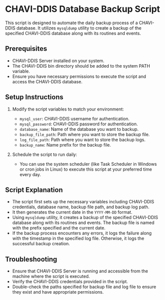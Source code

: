 # CHAVI-DDIS Database Backup Script

This script is designed to automate the daily backup process of a CHAVI-DDIS database. It utilizes `mysqldump` utility to create a backup of the specified CHAVI-DDIS database along with its routines and events.

## Prerequisites

- CHAVI-DDIS Server installed on your system.
- The CHAVI-DDIS bin directory should be added to the system PATH variable.
- Ensure you have necessary permissions to execute the script and access the CHAVI-DDIS database.

## Setup Instructions

1. Modify the script variables to match your environment:
   - `mysql_user`: CHAVI-DDIS username for authentication.
   - `mysql_password`: CHAVI-DDIS password for authentication.
   - `database_name`: Name of the database you want to backup.
   - `backup_file_path`: Path where you want to store the backup file.
   - `log_file_path`: Path where you want to store the backup logs.
   - `backup_name`: Name prefix for the backup file.
   
2. Schedule the script to run daily:
   - You can use the system scheduler (like Task Scheduler in Windows or cron jobs in Linux) to execute this script at your preferred time every day.

## Script Explanation

- The script first sets up the necessary variables including CHAVI-DDIS credentials, database name, backup file path, and backup log path.
- It then generates the current date in the `YYYY-MM-DD` format.
- Using `mysqldump` utility, it creates a backup of the specified CHAVI-DDIS database along with its routines and events. The backup file is named with the prefix specified and the current date.
- If the backup process encounters any errors, it logs the failure along with the timestamp in the specified log file. Otherwise, it logs the successful backup creation.

## Troubleshooting

- Ensure that CHAVI-DDIS Server is running and accessible from the machine where the script is executed.
- Verify the CHAVI-DDIS credentials provided in the script.
- Double-check the paths specified for backup file and log file to ensure they exist and have appropriate permissions.

